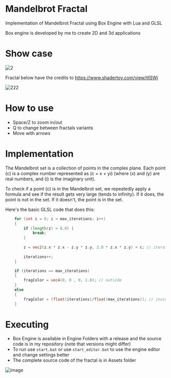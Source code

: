 # Mandelbrot Fractal

Implementation of Mandelbrot Fractal using Box Engine with Lua and GLSL

Box engine is developed by me to create 2D and 3d applications

# Show case

![2](https://github.com/RodrigoPAml/MandelbrotFractal/assets/41243039/e5497c15-a1ee-498c-972b-377a6b18c9ac)

Fractal below have the credits to https://www.shadertoy.com/view/tllSWj

![222](https://github.com/RodrigoPAml/MandelbrotFractal/assets/41243039/f0cdc027-e9da-4c5c-a3c9-d00d14629f50)

# How to use

- Space/Z to zoom in/out
- Q to change between fractals variants
- Move with arrows
  
# Implementation

The Mandelbrot set is a collection of points in the complex plane. Each point \(c\) is a complex number represented as \(c = x + yi\) (where \(x\) and \(y\) are real numbers, and \(i\) is the imaginary unit).

To check if a point \(c\) is in the Mandelbrot set, we repeatedly apply a formula and see if the result gets very large (tends to infinity). If it does, the point is not in the set. If it doesn't, the point is in the set.

Here's the basic GLSL code that does this:
```glsl
    for (int i = 0; i < max_iterations; i++) 
    {
        if (length(z) > 8.0) {
            break;
        }
        
        z = vec2(z.x * z.x - z.y * z.y, 2.0 * z.x * z.y) + c; // iteration formula
        
        iterations++;
    }

    if (iterations == max_iterations) 
    {
        fragColor = vec4(0, 0 , 0, 1.0); // outside
    }
    else
    {
        fragColor = (float(iterations)/float(max_iterations)); // inside
    }
```

# Executing

- Box Engine is available in Engine Folders with a release and the source code is in my repository (note that versions might differ)
- To run use ```start.bat``` or use ```start_editor.bat``` to use the engine editor and change settings better
- The complete source code of the fractal is in Assets folder

![image](https://github.com/RodrigoPAml/MandelbrotFractal/assets/41243039/0cef1d04-8c36-43b3-9019-a067cbdf1765)


